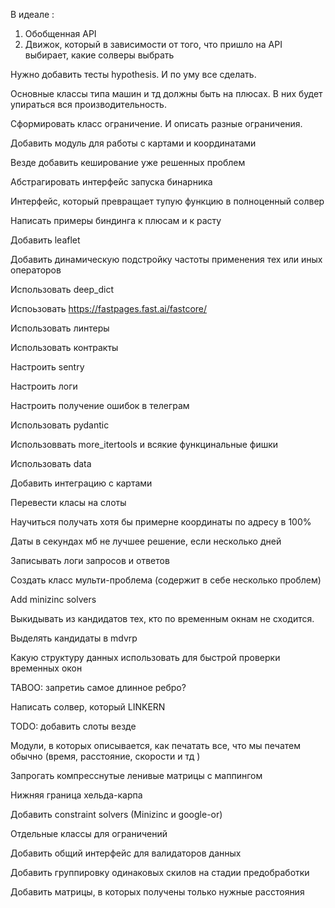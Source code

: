 В идеале :

1. Обобщенная API
2. Движок, который в зависимости от того, что пришло на API выбирает, какие солверы выбрать 

Нужно добавить тесты hypothesis. И по уму все сделать.

Основные классы типа машин и тд должны быть на плюсах.
В них будет упираться вся производительность.

Сформировать класс ограничение. И описать разные ограничения.

Добавить модуль для работы с картами и координатами

Везде добавить кеширование уже решенных проблем

Абстрагировать интерфейс запуска бинарника

Интерфейс, который превращает тупую функцию в полноценный солвер

Написать примеры биндинга к плюсам и к расту

Добавить leaflet

Добавить динамическую подстройку частоты применения тех или иных операторов

Использовать deep_dict

Испоьзовать https://fastpages.fast.ai/fastcore/

Использовать линтеры

Использовать контракты

Настроить sentry

Настроить логи

Настроить получение ошибок в телеграм

Использовать pydantic

Использоввать more_itertools и всякие функцинальные фишки

Использовать data

Добавить интеграцию с картами

Перевести класы на слоты

Научиться получать хотя бы примерне координаты по адресу в 100%

Даты в секундах мб не лучшее решение, если несколько дней

Записывать логи запросов и ответов

Создать класс мульти-проблема (содержит в себе несколько проблем)

Add minizinc solvers

Выкидывать из кандидатов тех, кто по временным окнам не сходится.

Выделять кандидаты в mdvrp

Какую структуру данных использовать для быстрой проверки временных окон

TABOO: запретиь самое длинное ребро?

Написать солвер, который LINKERN

TODO: добавить слоты везде

Модули, в которых описывается, как печатать все, что мы печатем обычно
(время, расстояние, скорости и тд ) 

Запрогать компресснутые ленивые матрицы с маппингом

Нижняя граница хельда-карпа

Добавить constraint solvers (Minizinc и google-or)

Отдельные классы для ограничений

Добавить общий интерфейс для валидаторов данных

Добавить группировку одинаковых скилов на стадии предобработки

Добавить матрицы, в которых получены только нужные расстояния
